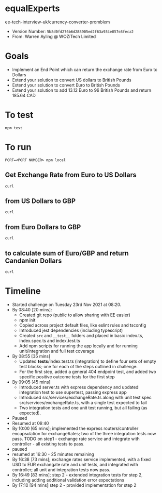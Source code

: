 # equalExperts
ee-tech-interview-uk/currency-converter-promblem

* Version Number: `5b8d0fd276b6d288905ed2f63a934e057e8feca2`
* From: Warren Ayling @ WOZiTech Limited

# Goals
* Implement an End Point which can return the exchange rate from Euro to Dollars
* Extend your solution to convert US dollars to British Pounds
* Extend your solution to convert Euro to British Pounds
* Extend your solution to add 13.12 Euro to 99 British Pounds and return 185.64 CAD

# To test
```
npm test
```

# To run
```
PORT=<PORT NUMBER> npm local
```

## Get Exchange Rate from Euro to US Dollars
`curl `

## from US Dollars to GBP
`curl `

## from Euro Dollars to GBP
`curl `

## to calculate sum of Euro/GBP and return Candanien Dollars
`curl`


# Timeline
* Started challenge on Tuesday 23rd Nov 2021 at 08:20.
* By 08:40 [20 mins]:
  * Created git repo (public to allow sharing with EE easier)
  * npm init
  * Copied across project default files, like eslint rules and tsconfig
  * Introduced jest dependencies (including typescript)
  * Created `src` and `__test__` folders and placed in basic index.ts, index.spec.ts and index.test.ts
  * Add npm scripts for running the app locally and for running unit/integration and full test coverage
* By 08:55 [35 mins]
  * Updated __tests__/index.test.ts (integration) to define four sets of empty test blocks; one for each of the steps outlined in challenge.
  * For the first step, added a general 404 endpoint test, and added two specific positive outcome tests for the first step
* By 09:05 [45 mins]
  * Introduced server.ts with express dependency and updated integration test to use supertest, passing express app
  * Introduced src/services/exchangeRate.ts along with unit test spec src/services/exchangeRate.ts, with a single test expected to fail
  * Two integration tests and one unit test running, but all failing (as expected).
* Paused
* Resumed at 09:40
* By 10:00 [65 mins]; implemented the express routers/controller encapsulation for exchangeRates; two of the three integration tests now pass. TODO on step1 - exchange rate service and integrate with controller - all existing tests to pass.
* paused
* resumed at 16:30 - 25 minutes remaining
* By 16:38 [73 mins]; exchange rates service implemented, with a fixed USD to EUR exchangate rate and unit tests, and integrated with controller; all unit and integration tests now pass.
* By 16:49 [83 mins]; step 2 - extended integration tests for step 2, including adding additional validation error expectations
* By 17:10 [94 mins] step 2 - provided implementation for step 2 